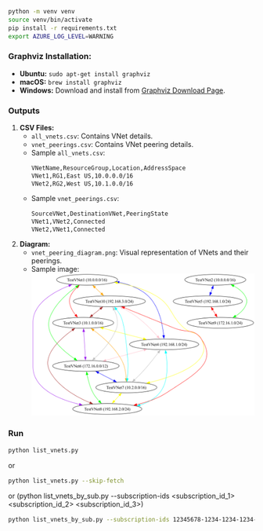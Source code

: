 ```sh
python -m venv venv
source venv/bin/activate 
pip install -r requirements.txt
export AZURE_LOG_LEVEL=WARNING
```

### Graphviz Installation:
- **Ubuntu:** `sudo apt-get install graphviz`
- **macOS:** `brew install graphviz`
- **Windows:** Download and install from [Graphviz Download Page](https://graphviz.org/download/).

### Outputs
1. **CSV Files:**
    - `all_vnets.csv`: Contains VNet details.
    - `vnet_peerings.csv`: Contains VNet peering details.
    - Sample `all_vnets.csv`:
      ```csv
      VNetName,ResourceGroup,Location,AddressSpace
      VNet1,RG1,East US,10.0.0.0/16
      VNet2,RG2,West US,10.1.0.0/16
      ```
    - Sample `vnet_peerings.csv`:
      ```csv
      SourceVNet,DestinationVNet,PeeringState
      VNet1,VNet2,Connected
      VNet2,VNet1,Connected
      ```
2. **Diagram:**
    - `vnet_peering_diagram.png`: Visual representation of VNets and their peerings.
    - Sample image:
      ![VNet Peering Diagram](vnet_peering_diagram_sample.png)

### Run
```sh
python list_vnets.py
```
or 
```sh
python list_vnets.py --skip-fetch
```
or (python list_vnets_by_sub.py --subscription-ids <subscription_id_1> <subscription_id_2> <subscription_id_3>)
```sh
python list_vnets_by_sub.py --subscription-ids 12345678-1234-1234-1234-123456789012 23456789-2345-2345-2345-234567890123 34567890-3456-3456-3456-345678901234
```